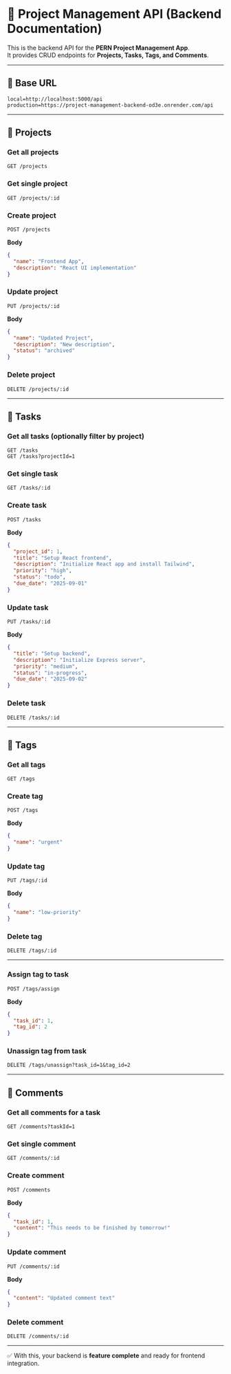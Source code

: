 # 📖 Project Management API (Backend Documentation)

This is the backend API for the **PERN Project Management App**.  
It provides CRUD endpoints for **Projects, Tasks, Tags, and Comments**.

---

## 🔹 Base URL
```
local=http://localhost:5000/api
production=https://project-management-backend-od3e.onrender.com/api

```

---

## 🔹 Projects

### Get all projects
```
GET /projects
```

### Get single project
```
GET /projects/:id
```

### Create project
```
POST /projects
```
**Body**
```json
{
  "name": "Frontend App",
  "description": "React UI implementation"
}
```

### Update project
```
PUT /projects/:id
```
**Body**
```json
{
  "name": "Updated Project",
  "description": "New description",
  "status": "archived"
}
```

### Delete project
```
DELETE /projects/:id
```

---

## 🔹 Tasks

### Get all tasks (optionally filter by project)
```
GET /tasks
GET /tasks?projectId=1
```

### Get single task
```
GET /tasks/:id
```

### Create task
```
POST /tasks
```
**Body**
```json
{
  "project_id": 1,
  "title": "Setup React frontend",
  "description": "Initialize React app and install Tailwind",
  "priority": "high",
  "status": "todo",
  "due_date": "2025-09-01"
}
```

### Update task
```
PUT /tasks/:id
```
**Body**
```json
{
  "title": "Setup backend",
  "description": "Initialize Express server",
  "priority": "medium",
  "status": "in-progress",
  "due_date": "2025-09-02"
}
```

### Delete task
```
DELETE /tasks/:id
```

---

## 🔹 Tags

### Get all tags
```
GET /tags
```

### Create tag
```
POST /tags
```
**Body**
```json
{
  "name": "urgent"
}
```

### Update tag
```
PUT /tags/:id
```
**Body**
```json
{
  "name": "low-priority"
}
```

### Delete tag
```
DELETE /tags/:id
```

---

### Assign tag to task
```
POST /tags/assign
```
**Body**
```json
{
  "task_id": 1,
  "tag_id": 2
}
```

### Unassign tag from task
```
DELETE /tags/unassign?task_id=1&tag_id=2
```

---

## 🔹 Comments

### Get all comments for a task
```
GET /comments?taskId=1
```

### Get single comment
```
GET /comments/:id
```

### Create comment
```
POST /comments
```
**Body**
```json
{
  "task_id": 1,
  "content": "This needs to be finished by tomorrow!"
}
```

### Update comment
```
PUT /comments/:id
```
**Body**
```json
{
  "content": "Updated comment text"
}
```

### Delete comment
```
DELETE /comments/:id
```

---

✅ With this, your backend is **feature complete** and ready for frontend integration.

```
